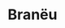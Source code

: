 ---
layout: work-blocks-layout
title: "Branëu"
season: "4"

masthead-image           : /dist/images/braneu-cover.jpg

category: special-project, website
portfolio-grid: need
seo-description: SVNCRWNS worked with Braneu to take their idea to an e-commerce platform featuring their collection of mens, womens and childrens clothing.
seo-keywords: production company, svncrwns, e-commerce, women-owned businesses, creative team, consulting, business operations, launch my brand, manage my brand, photography, videography, special projects
work-tags 							: "web design + development"
work-space 							: "client"
portfolio-cover						: /dist/images/braneu-cover.jpg

project-links: 
- website: http://www.braneu.com

page_sections:
- template: project-meta
  block: project-meta
  category: website
  brand-statement: "Establishing brand presence with an online shop to showcase monthly releases from new fashion line." 
- template: project-details
  block: project-details
  project-details-cover: /dist/images/braneu-project-details.jpg
  summary: "Branëu is a fashion line for the overachievers and early adopters.  The concept originally came in 2015.  After careful detail and planning, Branëu releases it’s first collection F/W 2018."
  opportunity: "SVNCRWNS has been working with the founder for Branëu on several other ventures.  When this concept was on the table, we jumped on it.  We saw an opportunity to design a simple user experience that we could build on in time as the brand starts to see growth."
  insights: "The cheapest way to market is heavy marketing of original content and navigating your potential users to an e-commerce platform to convert.  Digital is the main channel to connect with audience, the e-commerce option was an easier entry to market, providing analytics to help drive decision making."
  solution: "The team settled on using Squarespace for its e-commerce support and ease of admin backend.  Our goal is to setup our clients with great tools that they can manage.  We design the tools, we manage the use, and then we leverage the tools to drive to market better, faster and more often."
- template: editorial-image-ok
  block: editorial-image
  editorial-images:
  - image-name: /dist/images/braneu-project-1.png
    image-caption-title: Started w/ wireframe + design mockups
    image-caption: At the beginning of new web projects, our process goes like this - we have a discovery session, we learn about the project, if it’s a good fit, we move forward.  We start designing the user experience using tools like Adobe Design, Marvel and Sketch.  Our favorite tool is Sketch.  We source stock photography to move quickly in our Agile process, and fill in the gaps as we get closer to a final design.  Once we finalize the design, we start developing the mockups into a live, clickable product that can be shared with a userbase.
  - image-name: /dist/images/braneu-project-2.png
    image-caption-title: Client delivered hi-res images for brand looks
    image-caption: We cannot stress enough how important imagery is for launching and maintaining a fresh brand.  Our client delivered these images to be used on the website.  Usually we schedule and shoot images for our clients with website or e-commerce projects, however, this project had a tight timeline and the best option was for the client to deliver, and they did!
  - image-name: /dist/images/braneu-project-3.png
    image-caption-title: Responsive Design is not optional!
    image-caption: Browsing on mobile devices is the leader for how users are consuming information.  Having our platforms accessible on all devices with simple user experiences is always our main goal.  Don't lose sales because the user experience for mobile browsing is inadequate.
- template: credits002
  block: credits002
  website-link: http://www.google.com
  credits:
  - position: E-commerce Web Design & Development
    names:
    - name: SVNCRWNS

---